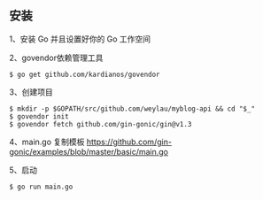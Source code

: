 ## 安装

1、安装 Go 并且设置好你的 Go 工作空间

2、govendor依赖管理工具
```
$ go get github.com/kardianos/govendor
```
3、创建项目
```$xslt
$ mkdir -p $GOPATH/src/github.com/weylau/myblog-api && cd "$_"
$ govendor init
$ govendor fetch github.com/gin-gonic/gin@v1.3
```
4、main.go
复制模板
https://github.com/gin-gonic/examples/blob/master/basic/main.go

5、启动
```$xslt
$ go run main.go
```